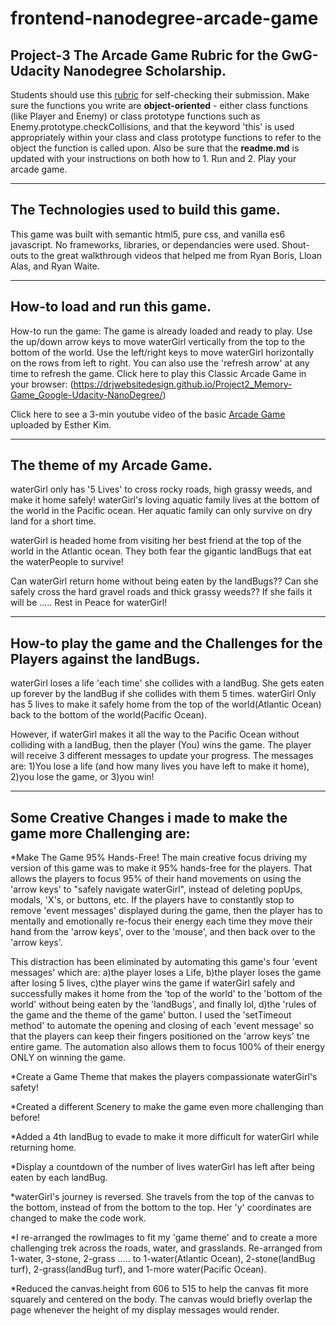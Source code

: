 frontend-nanodegree-arcade-game
===============================

Project-3 The Arcade Game Rubric for the GwG-Udacity Nanodegree Scholarship.
-----------------------------------------------------------------------------
Students should use this [rubric](https://review.udacity.com/#!/projects/2696458597/rubric) for self-checking their submission. Make sure the functions you write are **object-oriented** - either class functions (like Player and Enemy) or class prototype functions such as Enemy.prototype.checkCollisions, and that the keyword 'this' is used appropriately within your class and class prototype functions to refer to the object the function is called upon. Also be sure that the **readme.md** is updated with your instructions on both how to 1. Run and 2. Play your arcade game. 

- - - - - - - - - - - - - - - - - - - - - - - - - - - - - - - - - - - - - - - - - - - - - - 

The Technologies used to build this game.
--------------------------------------------
This game was built with semantic html5, pure css, and vanilla es6 javascript. No frameworks, libraries, or dependancies were used. Shout-outs to the great walkthrough videos that helped me from Ryan Boris, Lloan Alas, and Ryan Waite.

- - - - - - - - - - - - - - - - - - - - - - - - - - - - - - - - - - - - - - - - - - - - - - -

How-to load and run this game.
----------------------------------------------
How-to run the game: The game is already loaded and ready to play. Use the up/down arrow keys to move waterGirl vertically from the top to the bottom of the world. Use the left/right keys to move waterGirl horizontally on the rows from left to right. You can also use the 'refresh arrow' at any time to refresh the game.
Click here to play this Classic Arcade Game in your browser: (https://drjwebsitedesign.github.io/Project2_Memory-Game_Google-Udacity-NanoDegree/)

Click here to see a 3-min youtube video of the basic [Arcade Game](https://www.youtube.com/watch?v=dIu40myH9CY) uploaded by Esther Kim.

- - - - - - - - - - - - - - - - - - - - - - - - - - - - - - - - - - - - - - - - - - - - - 

The theme of my Arcade Game.
----------------------------------------------
waterGirl only has '5 Lives' to cross rocky roads, high grassy weeds, and make it home safely! waterGirl's loving aquatic family lives at the bottom of the world in the Pacific ocean. Her aquatic family can only survive on dry land for a short time. 

waterGirl is headed home from visiting her best friend at the top of the world in the Atlantic ocean. They both fear the gigantic landBugs that eat the waterPeople to survive! 

Can waterGirl return home without being eaten by the landBugs?? Can she safely cross the hard gravel roads and thick grassy weeds?? If she fails it will be ..... Rest in Peace for waterGirl!

- - - - - - - - - - - - - - - - - - - - - - - - - - - - - - - - - - - - - - - - - - - - - -

How-to play the game and the Challenges for the Players against the landBugs.
-----------------------------------------------------------------------------
waterGirl loses a life 'each time' she collides with a landBug. She gets eaten up forever by the landBug if she collides with them 5 times. waterGirl Only has 5 lives to make it safely home from the top of the world(Atlantic Ocean) back to the bottom of the world(Pacific Ocean).  

However, if waterGirl makes it all the way to the Pacific Ocean without colliding with a landBug, then the player (You) wins the game. The player will receive 3 different messages to update your progress. The messages are: 1)You lose a life (and how many lives you have left to make it home), 2)you lose the game, or 3)you win!

- - - - - - - - - - - - - - - - - - - - - - - - - - - - - - - - - - - - - - - - - - - - - - 

Some Creative Changes i made to make the game more Challenging are:
----------------------------------------------------------------------
*Make The Game 95% Hands-Free!
The main creative focus driving my version of this game was to make it 95% hands-free for the players. That allows the players to focus 95% of their hand movements on using the 'arrow keys' to "safely navigate waterGirl", instead of deleting popUps, modals, 'X's, or buttons, etc. If the players have to constantly stop to remove 'event messages' displayed during the game, then the player has to mentally and emotionally re-focus their energy each time they move their hand from the 'arrow keys', over to the 'mouse', and then back over to the 'arrow keys'. 

This distraction has been eliminated by automating this game's four 'event messages' which are: a)the player loses a Life, b)the player loses the game after losing 5 lives, c)the player wins the game if waterGirl safely and successfully makes it home from the 'top of the world' to the 'bottom of the world' without being eaten by the 'landBugs', and finally lol, d)the 'rules of the game and the theme of the game' button. I used the 'setTimeout method' to automate the opening and closing of each 'event message' so that the players can keep their fingers positioned on the 'arrow keys' tne entire game. The automation also allows them to focus 100% of their energy ONLY on winning the game. 

*Create a Game Theme that makes the players compassionate waterGirl's safety!
    
*Created a different Scenery to make the game even more challenging than before! 

*Added a 4th landBug to evade to make it more difficult for waterGirl while returning home.

*Display a countdown of the number of lives waterGirl has left after being eaten by each landBug.

*waterGirl's journey is reversed. She travels from the top of the canvas to the bottom, instead of from the bottom to the top. Her 'y' coordinates are changed to make the code work.

*I re-arranged the rowImages to fit my 'game theme' and to create a more challenging trek across the roads, water, and grasslands. Re-arranged from 1-water, 3-stone, 2-grass ..... to 1-water(Atlantic Ocean), 2-stone(landBug turf), 2-grass(landBug turf), and 1-more water(Pacific Ocean).

*Reduced the canvas.height from 606 to 515 to help the canvas fit more squarely and centered on the body. The canvas would briefly overlap the page whenever the height of my display messages would render.
